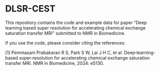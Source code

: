 # DLSR-CEST

This repository contains the code and example data for paper "Deep learning based super resolution for accelerating chemical exchange saturation transfer MRI" submitted to NMR in Biomedicine.


If you use the code, please consider citing the references:

[1] Pemmasani Prabakaran R S, Park S W, Lai J H C, et al. Deep‐learning‐based super‐resolution for accelerating chemical exchange saturation transfer MRI. NMR in Biomedicine, 2024: e5130.
